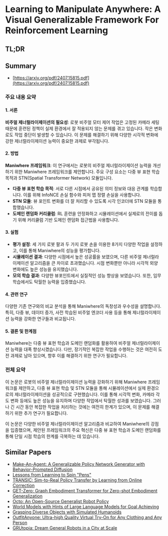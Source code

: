 # Learning to Manipulate Anywhere: A Visual Generalizable Framework For Reinforcement Learning
## TL;DR
## Summary
- [https://arxiv.org/pdf/2407.15815.pdf](https://arxiv.org/pdf/2407.15815.pdf)

### 주요 내용 요약

#### 1. 서론
**비주얼 제너럴라이제이션의 필요성**: 로봇 비주얼 모터 제어 작업은 고정된 카메라 세팅 때문에 훈련된 정책이 실제 환경에서 잘 적용되지 않는 문제를 겪고 있습니다. 작은 변화로도 작업 중단이 발생할 수 있습니다. 이 문제를 해결하기 위해 다양한 시각적 변화에 강한 제너럴라이제이션 능력이 중요한 과제로 부각됩니다.

#### 2. 방법
**Maniwhere 프레임워크**: 이 연구에서는 로봇의 비주얼 제너럴라이제이션 능력을 개선하기 위한 Maniwhere 프레임워크를 제안합니다. 주요 구성 요소는 다중 뷰 표현 학습 목적과 STN(Spatial Transformer Network) 모듈입니다.

- **다중 뷰 표현 학습 목적**: 서로 다른 시점에서 공유된 의미 정보와 대응 관계를 학습합니다. 이를 위해 InfoNCE 손실 함수와 피처 맵 정렬 손실을 사용합니다.
- **STN 모듈**: 뷰 포인트 변화를 더 잘 처리할 수 있도록 시각 인코더에 STN 모듈을 통합했습니다.
- **도메인 랜덤화 커리큘럼**: RL 훈련을 안정화하고 시뮬레이션에서 실제로의 전이를 돕기 위해 커리큘럼 기반 도메인 랜덤화 접근법을 사용합니다.

#### 3. 실험
- **평가 설정**: 세 가지 로봇 팔과 두 가지 로봇 손을 이용한 8가지 다양한 작업을 설정하고, 이를 통해 Maniwhere의 성능을 평가합니다.
- **시뮬레이션 결과**: 다양한 시점에서 높은 성공률을 보였으며, 다른 비주얼 제너럴라이제이션 알고리즘을 큰 차이로 초과했습니다. 시점 변화뿐만 아니라 시각적 외양 변화에도 높은 성능을 유지했습니다.
- **모의 학습 결과**: 다양한 뷰포인트에서 실질적인 성능 향상을 보였습니다. 또한, 임무 학습에서도 탁월한 능력을 입증했습니다.
  
#### 4. 관련 연구
다양한 기존 연구와의 비교 분석을 통해 Maniwhere의 독창성과 우수성을 설명합니다. 특히, 다중 뷰, 데이터 증가, 사전 학습된 비주얼 엔코더 사용 등을 통해 제너럴라이제이션 능력을 강화한 연구들과 비교됩니다.

#### 5. 결론 및 한계점
Maniwhere는 다중 뷰 표현 학습과 도메인 랜덤화를 활용하여 비주얼 제너럴라이제이션 능력을 대폭 향상시켰습니다. 다만, 장기적인 복잡한 작업을 수행하는 것은 여전히 도전 과제로 남아 있으며, 향후 이를 해결하기 위한 연구가 필요합니다.

### 전체 요약
이 논문은 로봇의 비주얼 제너럴라이제이션 능력을 강화하기 위해 Maniwhere 프레임워크를 제안하고, 다중 뷰 표현 학습 및 STN 모듈을 통해 시뮬레이션에서 실제 환경으로의 제너럴라이제이션을 성공적으로 구현했습니다. 이를 통해 시각적 변화, 카메라 각도 변화 등에도 높은 성능을 유지하며 다양한 작업에서 탁월한 성과를 보였습니다. 그러나 긴 시간 동안 복잡한 작업을 처리하는 것에는 여전히 한계가 있으며, 이 문제를 해결하기 위한 추가 연구가 필요합니다.

이 논문은 다양한 비주얼 제너럴라이제이션 알고리즘과 비교하여 Maniwhere의 강점을 입증했으며, 제안된 프레임워크의 주요 혁신은 다중 뷰 표현 학습과 도메인 랜덤화를 통해 단일 시점 학습의 한계를 극복하는 데 있습니다.

## Similar Papers
- [Make-An-Agent: A Generalizable Policy Network Generator with Behavior-Prompted Diffusion](2407.10973.md)
- [Lessons from Learning to Spin "Pens"](2407.18902.md)
- [TRANSIC: Sim-to-Real Policy Transfer by Learning from Online Correction](2405.10315.md)
- [GET-Zero: Graph Embodiment Transformer for Zero-shot Embodiment Generalization](2407.15002.md)
- [Octo: An Open-Source Generalist Robot Policy](2405.12213.md)
- [World Models with Hints of Large Language Models for Goal Achieving](2406.07381.md)
- [Grasping Diverse Objects with Simulated Humanoids](2407.11385.md)
- [OutfitAnyone: Ultra-high Quality Virtual Try-On for Any Clothing and Any Person](2407.16224.md)
- [GRUtopia: Dream General Robots in a City at Scale](2407.10943.md)
